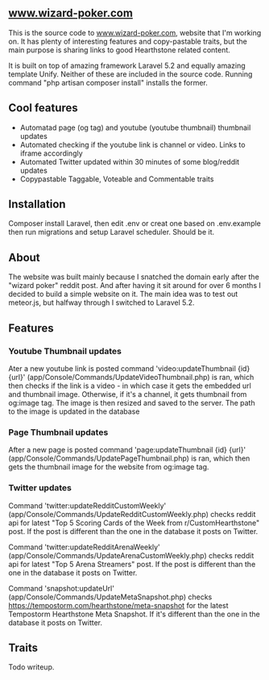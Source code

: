 ## www.wizard-poker.com

This is the source code to www.wizard-poker.com, website that I'm working on. It has plenty of interesting features and copy-pastable traits, but the main purpose is sharing links to good Hearthstone related content.

It is built on top of amazing framework Laravel 5.2 and equally amazing template Unify. Neither of these are included in the source code. Running command "php artisan composer install" installs the former.

## Cool features

* Automatad page (og tag) and youtube (youtube thumbnail) thumbnail updates
* Automated checking if the youtube link is channel or video. Links to iframe accordingly
* Automated Twitter updated within 30 minutes of some blog/reddit updates
* Copypastable Taggable, Voteable and Commentable traits

## Installation

Composer install Laravel, then edit .env or creat one based on .env.example then run migrations and setup Laravel scheduler. Should be it.

## About

The website was built mainly because I snatched the domain early after the "wizard poker" reddit post. And after having it sit around for over 6 months I decided to build a simple website on it. The main idea was to test out meteor.js, but halfway through I switched to Laravel 5.2.

## Features 

### Youtube Thumbnail updates

Ater a new youtube link is posted command 'video:updateThumbnail {id} {url}' (app/Console/Commands/UpdateVideoThumbnail.php) is ran, which then checks if the link is a video - in which case it gets the embedded url and thumbnail image. Otherwise, if it's a channel, it gets thumbnail from og:image tag. The image is then resized and saved to the server. The path to the image is updated in the database

### Page Thumbnail updates

After a new page is posted command 'page:updateThumbnail {id} {url}' (app/Console/Commands/UpdatePageThumbnail.php) is ran, which then gets the thumbnail image for the website from og:image tag.

### Twitter updates

Command 'twitter:updateRedditCustomWeekly' (app/Console/Commands/UpdateRedditCustomWeekly.php) checks reddit api for latest "Top 5 Scoring Cards of the Week from r/CustomHearthstone" post. If the post is different than the one in the database it posts on Twitter.

Command 'twitter:updateRedditArenaWeekly' (app/Console/Commands/UpdateArenaCustomWeekly.php) checks reddit api for latest "Top 5 Arena Streamers" post. If the post is different than the one in the database it posts on Twitter.

Command 'snapshot:updateUrl' (app/Console/Commands/UpdateMetaSnapshot.php) checks https://tempostorm.com/hearthstone/meta-snapshot for the latest Tempostorm Hearthstone Meta Snapshot. If it's different than the one in the database it posts on Twitter.

## Traits

Todo writeup. 